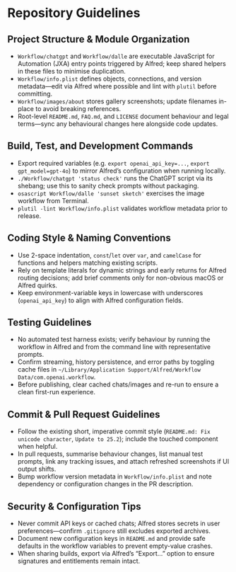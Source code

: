 # Repository Guidelines

## Project Structure & Module Organization
- `Workflow/chatgpt` and `Workflow/dalle` are executable JavaScript for Automation (JXA) entry points triggered by Alfred; keep shared helpers in these files to minimise duplication.
- `Workflow/info.plist` defines objects, connections, and version metadata—edit via Alfred where possible and lint with `plutil` before committing.
- `Workflow/images/about` stores gallery screenshots; update filenames in-place to avoid breaking references.
- Root-level `README.md`, `FAQ.md`, and `LICENSE` document behaviour and legal terms—sync any behavioural changes here alongside code updates.

## Build, Test, and Development Commands
- Export required variables (e.g. `export openai_api_key=...`, `export gpt_model=gpt-4o`) to mirror Alfred’s configuration when running locally.
- `./Workflow/chatgpt 'status check'` runs the ChatGPT script via its shebang; use this to sanity check prompts without packaging.
- `osascript Workflow/dalle 'sunset sketch'` exercises the image workflow from Terminal.
- `plutil -lint Workflow/info.plist` validates workflow metadata prior to release.

## Coding Style & Naming Conventions
- Use 2-space indentation, `const`/`let` over `var`, and `camelCase` for functions and helpers matching existing scripts.
- Rely on template literals for dynamic strings and early returns for Alfred routing decisions; add brief comments only for non-obvious macOS or Alfred quirks.
- Keep environment-variable keys in lowercase with underscores (`openai_api_key`) to align with Alfred configuration fields.

## Testing Guidelines
- No automated test harness exists; verify behaviour by running the workflow in Alfred and from the command line with representative prompts.
- Confirm streaming, history persistence, and error paths by toggling cache files in `~/Library/Application Support/Alfred/Workflow Data/com.openai.workflow`.
- Before publishing, clear cached chats/images and re-run to ensure a clean first-run experience.

## Commit & Pull Request Guidelines
- Follow the existing short, imperative commit style (`README.md: Fix unicode character`, `Update to 25.2`); include the touched component when helpful.
- In pull requests, summarise behaviour changes, list manual test prompts, link any tracking issues, and attach refreshed screenshots if UI output shifts.
- Bump workflow version metadata in `Workflow/info.plist` and note dependency or configuration changes in the PR description.

## Security & Configuration Tips
- Never commit API keys or cached chats; Alfred stores secrets in user preferences—confirm `.gitignore` still excludes exported archives.
- Document new configuration keys in `README.md` and provide safe defaults in the workflow variables to prevent empty-value crashes.
- When sharing builds, export via Alfred’s “Export…” option to ensure signatures and entitlements remain intact.
